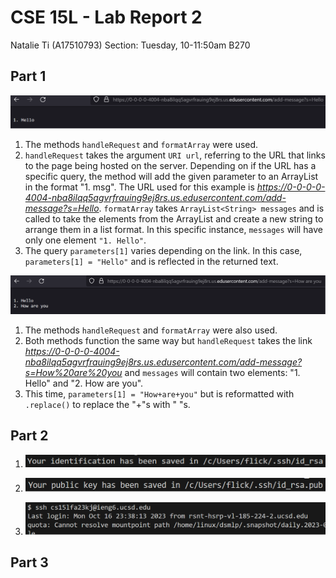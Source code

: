 # CSE 15L - Lab Report 2
Natalie Ti (A17510793)
Section: Tuesday, 10-11:50am B270


## Part 1
![cd1](cse15l-lab2-image1.png)
1. The methods `handleRequest` and `formatArray` were used.
2. `handleRequest` takes the argument `URI url`, referring to the URL that links to the page being hosted on the server. Depending on if the URL has a specific query, the method will add the given parameter to an ArrayList in the format "1. msg". The URL used for this example is *https://0-0-0-0-4004-nba8ilqq5agvrfrauing9ej8rs.us.edusercontent.com/add-message?s=Hello*. `formatArray` takes `ArrayList<String> messages` and is called to take the elements from the ArrayList and create a new string to arrange them in a list format. In this specific instance, `messages` will have only one element `"1.
   Hello"`.
3. The query `parameters[1]` varies depending on the link. In this case, `parameters[1] = "Hello"` and is reflected in the returned text.

![cd1](cse15l-lab2-image2.png)
1. The methods `handleRequest` and `formatArray` were also used.
2. Both methods function the same way but `handleRequest` takes the link *https://0-0-0-0-4004-nba8ilqq5agvrfrauing9ej8rs.us.edusercontent.com/add-message?s=How%20are%20you* and `messages` will contain two elements: "1. Hello" and "2. How are you".
3. This time, `parameters[1] = "How+are+you"` but is reformatted with `.replace()` to replace the "+"s with " "s.


 
## Part 2 

1. ![ls1](cse15l-lab2-image3.png)  
     
2. ![ls1](cse15l-lab2-image4.png)   
  
3. ![ls1](cse15l-lab2-image5.png)  


  
## Part 3
